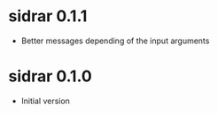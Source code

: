 # sidrar 0.1.1

* Better messages depending of the input arguments

# sidrar 0.1.0

* Initial version



